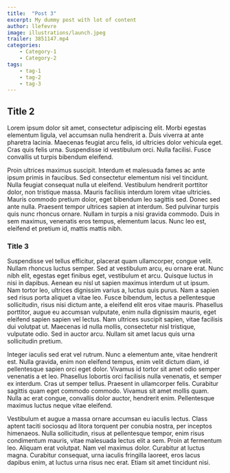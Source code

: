 ```yaml
---
title:  "Post 3"
excerpt: My dummy post with lot of content
author: llefevre
image: illustrations/launch.jpeg
trailer: 3851147.mp4
categories: 
    - Category-1
    - Category-2
tags: 
    - tag-1
    - tag-2
    - tag-3
---
```

## Title 2
Lorem ipsum dolor sit amet, consectetur adipiscing elit. Morbi egestas elementum ligula, vel accumsan nulla hendrerit a. Duis viverra at ante pharetra lacinia. Maecenas feugiat arcu felis, id ultricies dolor vehicula eget. Cras quis felis urna. Suspendisse id vestibulum orci. Nulla facilisi. Fusce convallis ut turpis bibendum eleifend.

Proin ultrices maximus suscipit. Interdum et malesuada fames ac ante ipsum primis in faucibus. Sed consectetur elementum nisi vel tincidunt. Nulla feugiat consequat nulla ut eleifend. Vestibulum hendrerit porttitor dolor, non tristique massa. Mauris facilisis interdum lorem vitae ultricies. Mauris commodo pretium dolor, eget bibendum leo sagittis sed. Donec sed ante nulla. Praesent tempor ultrices sapien at interdum. Sed pulvinar turpis quis nunc rhoncus ornare. Nullam in turpis a nisi gravida commodo. Duis in sem maximus, venenatis eros tempus, elementum lacus. Nunc leo est, eleifend et pretium id, mattis mattis nibh.

### Title 3
Suspendisse vel tellus efficitur, placerat quam ullamcorper, congue velit. Nullam rhoncus luctus semper. Sed at vestibulum arcu, eu ornare erat. Nunc nibh elit, egestas eget finibus eget, vestibulum et arcu. Quisque luctus in nisi in dapibus. Aenean eu nisl ut sapien maximus interdum ut ut ipsum. Nam tortor leo, ultrices dignissim varius a, luctus quis purus. Nam a sapien sed risus porta aliquet a vitae leo. Fusce bibendum, lectus a pellentesque sollicitudin, risus nisi dictum ante, a eleifend elit eros vitae mauris. Phasellus porttitor, augue eu accumsan vulputate, enim nulla dignissim mauris, eget eleifend sapien sapien vel lectus. Nam ultrices suscipit sapien, vitae facilisis dui volutpat ut. Maecenas id nulla mollis, consectetur nisl tristique, vulputate odio. Sed in auctor arcu. Nullam sit amet lacus quis urna sollicitudin pretium.

Integer iaculis sed erat vel rutrum. Nunc a elementum ante, vitae hendrerit est. Nulla gravida, enim non eleifend tempus, enim velit dictum diam, id pellentesque sapien orci eget dolor. Vivamus id tortor sit amet odio semper venenatis a et leo. Phasellus lobortis orci facilisis nulla venenatis, et semper ex interdum. Cras ut semper tellus. Praesent in ullamcorper felis. Curabitur sagittis quam eget commodo commodo. Vivamus sit amet mollis quam. Nulla ac erat congue, convallis dolor auctor, hendrerit enim. Pellentesque maximus luctus neque vitae eleifend.

Vestibulum et augue a massa ornare accumsan eu iaculis lectus. Class aptent taciti sociosqu ad litora torquent per conubia nostra, per inceptos himenaeos. Nulla sollicitudin, risus at pellentesque tempor, enim risus condimentum mauris, vitae malesuada lectus elit a sem. Proin at fermentum leo. Aliquam erat volutpat. Nam vel maximus dolor. Curabitur at luctus magna. Curabitur consequat, urna iaculis fringilla laoreet, eros lacus dapibus enim, at luctus urna risus nec erat. Etiam sit amet tincidunt nisi.